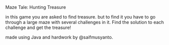 Maze Tale: Hunting Treasure

in this game you are asked to find treasure. but to find it you have to go through a large maze with several challenges in it. Find the solution to each challenge and get the treasure!

made using Java and hardwork by @saifmusyanto.
